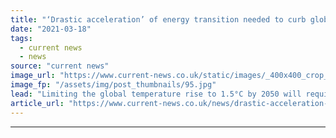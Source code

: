 ```yaml
---
title: "‘Drastic acceleration’ of energy transition needed to curb global warming – IRENA"
date: "2021-03-18"
tags: 
  - current news
  - news
source: "current news"
image_url: "https://www.current-news.co.uk/static/images/_400x400_crop_center-center/A-50MW-solar-PV-project-in-Australia.-Image-Genex-Power.jpg"
image_fp: "/assets/img/post_thumbnails/95.jpg"
lead: "Limiting the global temperature rise to 1.5°C by 2050 will require countries around the world to accelerate their efforts towards the energy transition “without delay” and scale up the development of clean energy resources at unprecedented levels, a new report has said."
article_url: "https://www.current-news.co.uk/news/drastic-acceleration-of-energy-transition-needed-to-curb-global-warming-irena?utm_source=rss-feeds&utm_medium=rss&utm_campaign=rss"
---
```


---
